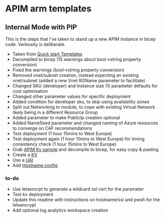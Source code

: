 # APIM arm templates

## Internal Mode with PIP

This is the steps that i've taken to stand up a new APIM instance in bicep code. Verbosity is deliberate.

- Taken from [Quick start Templates](https://github.com/Azure/azure-quickstart-templates/blob/master/quickstarts/microsoft.apimanagement/api-management-create-with-internal-vnet-publicip/azuredeploy.json)
- Decompiled to bicep (15 warnings about bool->string property conversion)
- Fixed the warnings (bool->string property conversion)
- Removed vnet/subnet creation, instead expecting an existing vnet/subnet (added a new Vnet RGName parameter to facilitate)
- Changed SKU (developer) and Instance size (1) parameter defaults for cost optimisation
- Changed other parameter values for specific deployment
- Added condition for developer sku, to skip using availability zones
- Split out Networking to module, to cope with existing Virtual Network likely being in a different Resource Group
- Added parameter to make PublicIp creation optional
- Added NameSeed parameter and changed naming of Azure resources to converge on CAF recommendations
- Test deployment (1 hour 15mins to West Europe)
- Test deployment again (1 hour 11mins to West Europe) for timing consistency check (1 hour 15mins to West Europe)
- Grab [APIM Kv sample](https://github.com/Azure/azure-quickstart-templates/blob/master/quickstarts/microsoft.apimanagement/api-management-key-vault-create/azuredeploy.json) and decompile to bicep, for easy copy & pasting
- Create a [KV](https://github.com/Azure/azure-quickstart-templates/blob/master/quickstarts/microsoft.apimanagement/api-management-key-vault-create/azuredeploy.json#L110)
- Use a [UAI](https://github.com/Azure/azure-quickstart-templates/blob/master/quickstarts/microsoft.apimanagement/api-management-key-vault-create/azuredeploy.json#L140)
- Add [Hostname config](https://github.com/Azure/azure-quickstart-templates/blob/master/quickstarts/microsoft.apimanagement/api-management-key-vault-create/azuredeploy.json#L151)


### to-do
- Use letsencrpt to generate a wildcard ssl cert for the parameter
- Test kv deployment
- Update this readme with instructions on hostname/ssl and pwsh for the letsencrypt
- Add optional log analytics workspace creation
